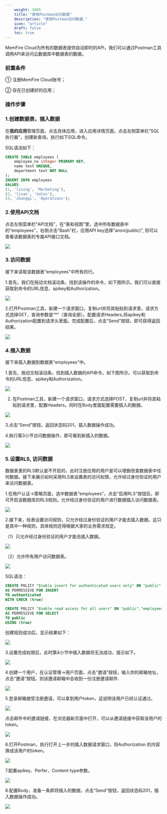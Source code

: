 ```yaml
---
    weight: 1605
    title: "使用Postman访问数据"
    description: "使用Postman访问数据."
    icon: "article"
    draft: false
    toc: true
---
```


MemFire Cloud为所有的数据表提供自动即时的API，我们可以通过Postman工具调用API来访问云数据库中数据表的数据。

### 前置条件

① 注册MemFire Cloud账号；

② 存在已创建好的应用；

### 操作步骤

### 1.创建数据表，插入数据

在**我的应用**管理页面，点击具体应用，进入应用详情页面，点击左侧菜单栏“SQL执行器”，创建新查询，执行如下SQL命令。

SQL语法如下：

```SQL
CREATE TABLE employees (
    employee_no integer PRIMARY KEY,
    name text UNIQUE,
    department text NOT NULL
);
INSERT INTO employees 
VALUES 
(1, 'lining', 'Marketing'),
(2, 'lisan', 'Sales'),
(3, 'zhangqi', 'Operations'); 
```

### 2.使用API文档

点击左侧菜单栏“API文档”，在“表和视图”里，选中所有数据表中的“employees”，右侧点击"Bash"栏，应用API key选择“anon(public)”, 则可以查看该数据表的专属API接口文档。

<img src="../../img/postman-1.png">

### 3.访问数据

接下来读取该数据表“employees"中所有的行。

1.首先，我们在拖动文档滚动条，找到该操作的命令，如下图所示。我们可以直接获取到命令的URL信息、apikey和Authorization。

<img src="../../img/postman-2.png">

2.打开Postman工具，新建一个请求窗口，复制url并将其粘贴到请求里，请求方式选择GET，查询参数是“*”（查询全部）。配置请求Headers,将apikey和Authorization配置到请求头里面。完成配置后，点击“Send”按钮，即可获得返回结果。

<img src="../../img/postman-3.png">

### 4.插入数据

接下来插入数据到数据表“employees"中。

1.首先，拖动文档滚动条，找到插入数据的API命令，如下图所示。可以获取到命令的URL信息、apikey和Authorization。

<img src="../../img/postman-4.png">

2. 在Postman工具，新建一个请求窗口，请求方式选择POST，复制url并将其粘贴到请求里，配置Headers。同时在Body里面配置需要插入的数据。

<img src="../../img/postman-5.png">

3.点击“Send”按钮，返回状态码201，插入数据操作成功。

4.执行第3小节访问数据操作，即可看到新插入的数据。

<img src="../../img/postman-6.png">

### 5.设置RLS, 访问数据

数据表里的RLS默认是不开启的，此时注册应用的用户是可以增删改查数据表中任何数据。接下来展示如何采用RLS来设置表的访问权限，允许经过身份验证的用户来访问数据表。

1.在用户认证->策略页面，选中数据表“employees"，点击“启用RLS”按钮后，即可开启该数据库的RLS规则。允许经过身份验证的用户进行数据插入访问数据表。

<img src="../../img/postman-7.png">

2.接下来，给表设置访问规则，只允许经过身份验证的用户才能去插入数据。这只是其中一种规则，具体规则还得根据大家的业务需求规定。

（1）只允许经过身份验证的用户才能去插入数据。

<img src="../../img/postman-8.png">

（2）允许所有用户访问数据表。

<img src="../../img/postman-9.png">

SQL语法：

```SQL
CREATE POLICY "Enable insert for authenticated users only" ON "public"."employees"
AS PERMISSIVE FOR INSERT
TO authenticated
WITH CHECK (true)

CREATE POLICY "Enable read access for all users" ON "public"."employees"
AS PERMISSIVE FOR SELECT
TO public
USING (true)
```

创建规则成功后，显示结果如下：

<img src="../../img/postman-10.png">

3.设置完成权限后，此时第4小节中插入数据将无法成功，提示如下。

<img src="../../img/postman-11.png">

4.创建一个用户，在认证管理->用户页面，点击“邀请”按钮，输入你的邮箱地址，点击“邀请”按钮。则该邀请邮箱中会收到一份注册邀请邮件.

<img src="../../img/postman-12.png">

5.登录邮箱接受注册邀请，可以拿到用户token，这说明该用户已经认证通过。

<img src="../../img/postman-13.png">

点击邮件中的邀请链接，在浏览器新页面中打开，可以从邀请链接中获取该用户的token。

<img src="../../img/postman-14.png">

6.打开Postman，执行打开上一步的插入数据请求窗口，将Authorization 的内容换成该用户的token。

<img src="../../img/postman-15.png">

7.配置apikey、Perfer、Content-type参数。

<img src="../../img/postman-16.png">

8.配置Body，准备一条即将插入的数据，点击“Send”按钮，返回状态码201，插入数据操作成功。

<img src="../../img/postman-17.png">


